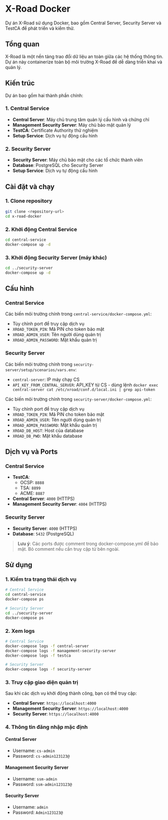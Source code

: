 # X-Road Docker

Dự án X-Road sử dụng Docker, bao gồm Central Server, Security Server và TestCA để phát triển và kiểm thử.

## Tổng quan

X-Road là một nền tảng trao đổi dữ liệu an toàn giữa các hệ thống thông tin. Dự án này containerize toàn bộ môi trường X-Road để dễ dàng triển khai và quản lý.

## Kiến trúc

Dự án bao gồm hai thành phần chính:

### 1. Central Service
- **Central Server**: Máy chủ trung tâm quản lý cấu hình và chứng chỉ
- **Management Security Server**: Máy chủ bảo mật quản lý
- **TestCA**: Certificate Authority thử nghiệm
- **Setup Service**: Dịch vụ tự động cấu hình

### 2. Security Server
- **Security Server**: Máy chủ bảo mật cho các tổ chức thành viên
- **Database**: PostgreSQL cho Security Server
- **Setup Service**: Dịch vụ tự động cấu hình

## Cài đặt và chạy

### 1. Clone repository

```bash
git clone <repository-url>
cd x-road-docker
```

### 2. Khởi động Central Service

```bash
cd central-service
docker-compose up -d
```

### 3. Khởi động Security Server (máy khác)

```bash
cd ../security-server
docker-compose up -d
```

## Cấu hình

### Central Service

Các biến môi trường chính trong `central-service/docker-compose.yml`:

- Tùy chỉnh port để truy cập dịch vụ
- `XROAD_TOKEN_PIN`: Mã PIN cho token bảo mật
- `XROAD_ADMIN_USER`: Tên người dùng quản trị
- `XROAD_ADMIN_PASSWORD`: Mật khẩu quản trị

### Security Server

Các biến môi trường chính trong `security-server/setup/scenarios/vars.env`:

- `central-server`: IP máy chạy CS
- `API_KEY_FROM_CENTRAL_SERVER`: API_KEY từ CS - dùng lệnh `docker exec central-server cat /etc/xroad/conf.d/local.ini | grep api-token`

Các biến môi trường chính trong `security-server/docker-compose.yml`:

- Tùy chỉnh port để truy cập dịch vụ
- `XROAD_TOKEN_PIN`: Mã PIN cho token bảo mật
- `XROAD_ADMIN_USER`: Tên người dùng quản trị
- `XROAD_ADMIN_PASSWORD`: Mật khẩu quản trị
- `XROAD_DB_HOST`: Host của database
- `XROAD_DB_PWD`: Mật khẩu database

## Dịch vụ và Ports

### Central Service
- **TestCA**: 
  - OCSP: `8888`
  - TSA: `8899`
  - ACME: `8887`
- **Central Server**: `4000` (HTTPS)
- **Management Security Server**: `4004` (HTTPS)

### Security Server
- **Security Server**: `4000` (HTTPS)
- **Database**: `5432` (PostgreSQL)

> **Lưu ý**: Các ports được comment trong docker-compose.yml để bảo mật. Bỏ comment nếu cần truy cập từ bên ngoài.

## Sử dụng

### 1. Kiểm tra trạng thái dịch vụ

```bash
# Central Service
cd central-service
docker-compose ps

# Security Server
cd ../security-server
docker-compose ps
```

### 2. Xem logs

```bash
# Central Service
docker-compose logs -f central-server
docker-compose logs -f management-security-server
docker-compose logs -f testca

# Security Server
docker-compose logs -f security-server
```

### 3. Truy cập giao diện quản trị

Sau khi các dịch vụ khởi động thành công, bạn có thể truy cập:

- **Central Server**: `https://localhost:4000`
- **Management Security Server**: `https://localhost:4000`
- **Security Server**: `https://localhost:4000`

### 4. Thông tin đăng nhập mặc định

#### Central Server
- Username: `cs-admin`
- Password: `cs-admin123123@`

#### Management Security Server
- Username: `ssm-admin`
- Password: `ssm-admin123123@`

#### Security Server
- Username: `admin`
- Password: `Admin123123@`